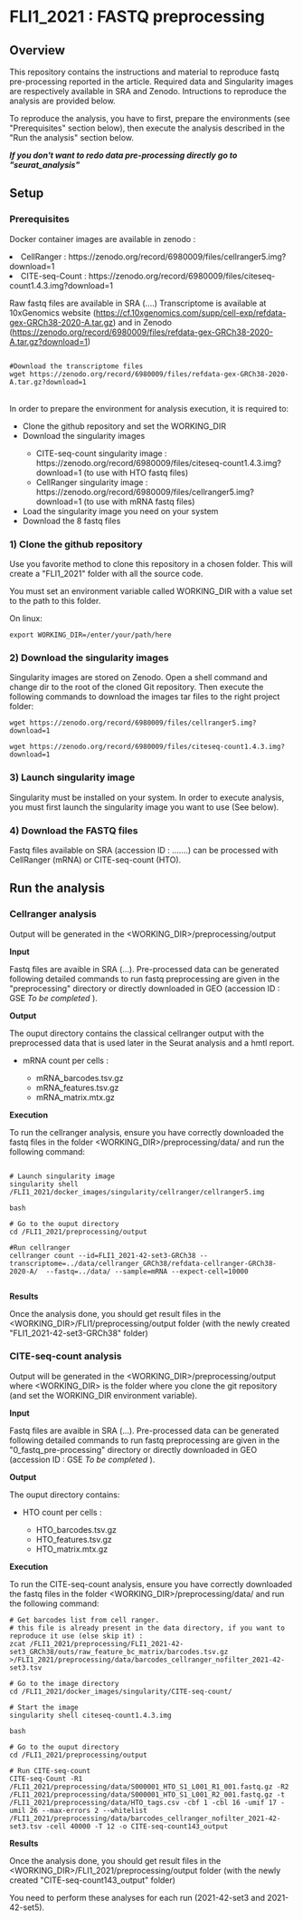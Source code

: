 # FLI1_2021 : FASTQ preprocessing

## Overview

This repository contains the instructions and material to reproduce fastq pre-processing reported in the article. 
Required data and Singularity images are respectively available in SRA and Zenodo. 
Intructions to reproduce the analysis are provided below.

To reproduce the analysis, you have to first, prepare the environments (see "Prerequisites" section below), then execute the analysis described in the "Run the analysis" section below.

<i><b>If you don't want to redo data pre-processing directly go to "seurat_analysis"</b></i>

## Setup

### Prerequisites

Docker container images are available in zenodo : 
<li>CellRanger : https://zenodo.org/record/6980009/files/cellranger5.img?download=1 </li>
<li>CITE-seq-Count : https://zenodo.org/record/6980009/files/citeseq-count1.4.3.img?download=1 </li>

Raw fastq files are available in SRA (....) 
Transcriptome is available at 10xGenomics website (https://cf.10xgenomics.com/supp/cell-exp/refdata-gex-GRCh38-2020-A.tar.gz) and in Zenodo (https://zenodo.org/record/6980009/files/refdata-gex-GRCh38-2020-A.tar.gz?download=1)

<pre><code>
#Download the transcriptome files
wget https://zenodo.org/record/6980009/files/refdata-gex-GRCh38-2020-A.tar.gz?download=1
</pre></code>

<br>
In order to prepare the environment for analysis execution, it is required to:

<ul>
	<li> Clone the github repository and set the WORKING_DIR </li> 
	<li> Download the singularity images</li> 
		<ul>
			<li>CITE-seq-count singularity image : https://zenodo.org/record/6980009/files/citeseq-count1.4.3.img?download=1 (to use with HTO fastq files)</li> 
			<li>CellRanger singularity image : https://zenodo.org/record/6980009/files/cellranger5.img?download=1 (to use with mRNA fastq files)</li> 
		</ul>
	<li> Load the singularity image you need on your system</li> 
	<li> Download the 8 fastq files</li> 
</ul>

<h3>1) Clone the github repository</h3>
Use you favorite method to clone this repository in a chosen folder. This will create a "FLI1_2021" folder with all the source code. 

You must set an environment variable called WORKING_DIR with a value set to the path to this folder.

On linux:
<pre><code>export WORKING_DIR=/enter/your/path/here</pre></code>

<h3>2) Download the singularity images</h3>
Singularity images are stored on Zenodo. Open a shell command and change dir to the root of the cloned Git repository. Then execute the following commands to download the images tar files to the right project folder:

<pre><code>wget https://zenodo.org/record/6980009/files/cellranger5.img?download=1 

wget https://zenodo.org/record/6980009/files/citeseq-count1.4.3.img?download=1 </pre></code>


<h3>3) Launch singularity image</h3>
Singularity must be installed on your system.
In order to execute analysis, you must first launch the singularity image you want to use (See below). 


<h3>4) Download the FASTQ files </h3>
Fastq files available on SRA (accession ID : .......) can be processed with CellRanger (mRNA) or CITE-seq-count (HTO).

## Run the analysis 
 
### Cellranger analysis

Output will be generated in the <WORKING_DIR>/preprocessing/output

<b>Input</b>

Fastq files are avaible in SRA (...).
Pre-processed data can be generated following detailed commands to run fastq preprocessing are given in the "preprocessing" directory or directly downloaded in GEO (accession ID : GSE <i>To be completed </i>).

<b>Output</b>

The ouput directory contains the classical cellranger output with the preprocessed data that is used later in the Seurat analysis and a hmtl report.
<ul>
    <li>mRNA count per cells : </li>
    <ul>
    <li>mRNA_barcodes.tsv.gz</li>
    <li>mRNA_features.tsv.gz</li>
    <li>mRNA_matrix.mtx.gz</li>
    </ul>
</ul>

<b>Execution</b>

To run the cellranger analysis, ensure you have correctly downloaded the fastq files in the folder <WORKING_DIR>/preprocessing/data/ and run the following command:

<pre><code>
# Launch singularity image
singularity shell <WORKING_DIR>/FLI1_2021/docker_images/singularity/cellranger/cellranger5.img

bash

# Go to the ouput directory
cd <WORKING_DIR>/FLI1_2021/preprocessing/output

#Run cellranger
cellranger count --id=FLI1_2021-42-set3-GRCh38 --transcriptome=../data/cellranger_GRCh38/refdata-cellranger-GRCh38-2020-A/  --fastq=../data/ --sample=mRNA --expect-cell=10000

</pre></code>

<b>Results</b>

Once the analysis done, you should get result files in the <WORKING_DIR>/FLI1/preprocessing/output folder  (with the newly created "FLI1_2021-42-set3-GRCh38" folder)



### CITE-seq-count analysis

Output will be generated in the <WORKING_DIR>/preprocessing/output where <WORKING_DIR> is the folder where you clone the git repository (and set the WORKING_DIR environment variable).

<b>Input</b>

Fastq files are avaible in SRA (...).
Pre-processed data can be generated following detailed commands to run fastq preprocessing are given in the "0_fastq_pre-processing" directory or directly downloaded in GEO (accession ID : GSE<i> To be completed </i>). 


<b>Output</b>

The ouput directory contains:
<ul>
	<li>HTO count per cells :</li> 
	<ul>
		<li>HTO_barcodes.tsv.gz</li>
		<li>HTO_features.tsv.gz</li>
		<li>HTO_matrix.mtx.gz</li>
	</ul>
</ul>

<b>Execution</b>

To run the CITE-seq-count analysis, ensure you have correctly downloaded the fastq files in the folder <WORKING_DIR>/preprocessing/data/ and run the following command:

<pre><code># Get barcodes list from cell ranger. 
# this file is already present in the data directory, if you want to reproduce it use (else skip it) :
zcat <WORKING_DIR>/FLI1_2021/preprocessing/FLI1_2021-42-set3_GRCh38/outs/raw_feature_bc_matrix/barcodes.tsv.gz ><WORKING_DIR>/FLI1_2021/preprocessing/data/barcodes_cellranger_nofilter_2021-42-set3.tsv

# Go to the image directory 
cd <WORKING_DIR>/FLI1_2021/docker_images/singularity/CITE-seq-count/

# Start the image
singularity shell citeseq-count1.4.3.img

bash

# Go to the ouput directory
cd <WORKING_DIR>/FLI1_2021/preprocessing/output

# Run CITE-seq-count
CITE-seq-Count -R1 <WORKING_DIR>/FLI1_2021/preprocessing/data/S000001_HTO_S1_L001_R1_001.fastq.gz -R2 <WORKING_DIR>/FLI1_2021/preprocessing/data/S000001_HTO_S1_L001_R2_001.fastq.gz -t <WORKING_DIR>/FLI1_2021/preprocessing/data/HTO_tags.csv -cbf 1 -cbl 16 -umif 17 -umil 26 --max-errors 2 --whitelist <WORKING_DIR>/FLI1_2021/preprocessing/data/barcodes_cellranger_nofilter_2021-42-set3.tsv -cell 40000 -T 12 -o CITE-seq-count143_output
</pre></code>

<b>Results</b>

Once the analysis done, you should get result files in the <WORKING_DIR>/FLI1_2021/preprocessing/output folder (with the newly created "CITE-seq-count143_output" folder)

You need to perform these analyses for each run (2021-42-set3 and 2021-42-set5).
